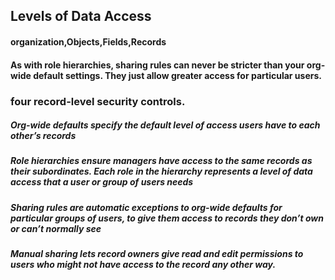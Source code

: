 ## Levels of Data Access
#### organization,Objects,Fields,Records
#### As with role hierarchies, sharing rules can never be stricter than your org-wide default settings. They just allow greater access for particular users.
### four record-level security controls.
##### Org-wide defaults specify the default level of access users have to each other’s records
##### Role hierarchies ensure managers have access to the same records as their subordinates. Each role in the hierarchy represents a level of data access that a user or group of users needs
##### Sharing rules are automatic exceptions to org-wide defaults for particular groups of users, to give them access to records they don’t own or can’t normally see
##### Manual sharing lets record owners give read and edit permissions to users who might not have access to the record any other way.
